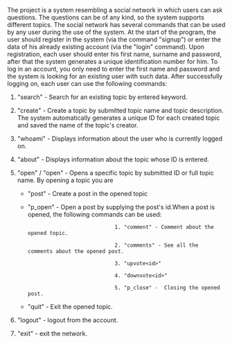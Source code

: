  The project is a system resembling a social network in which users can ask questions.
The questions can be of any kind, so the system supports different topics.
 The social network has several commands that can be used by any user during the use of the system. At the start of the program, the user should register in the system (via the command "signup") or enter the data of his already existing account (via the "login" command). Upon registration, each user should enter his first name, surname and password, after that the system generates a unique identification number for him. To log in an account, you only need to enter the first name and password and the system is looking for an existing user with such data.
After successfully logging on, each user can use the following commands:
1. "search" - Search for an existing topic by entered keyword.
2. "create" - Create a topic by submitted topic name and topic description. The system automatically generates a unique ID for each created topic and saved the name of the topic's creator.
3. "whoami" - Displays information about the user who is currently logged on.
4. "about<id>" - Displays information about the topic whose ID is entered.
5. "open<topic id>" / "open<full topic name>" - Opens a specific topic by submitted ID or full topic name. By opening a topic you are
    - "post" - Create a post in the opened topic
    - "p_open<id>" - Open a post by supplying the post's id.When a post is opened, the following commands can be used:
      
                                      1. "comment" - Comment about the opened topic.
      
                                      2. "comments" - See all the comments about the opened post.
      
                                      3. "upvote<id>"
      
                                      4. "downvote<id>"
      
                                      5. "p_close" -  Closing the opened post.
   
   - "quit" - Exit the opened topic.
   
6. "logout" - logout from the account.
7. "exit" - exit the network.
                    
